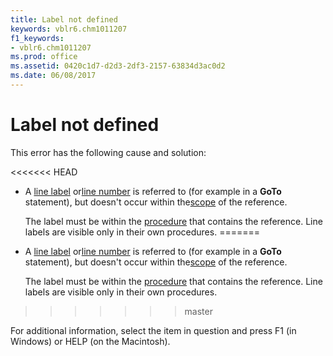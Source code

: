 ```yaml
---
title: Label not defined
keywords: vblr6.chm1011207
f1_keywords:
- vblr6.chm1011207
ms.prod: office
ms.assetid: 0420c1d7-d2d3-2df3-2157-63834d3ac0d2
ms.date: 06/08/2017
---
```



# Label not defined

This error has the following cause and solution:



<<<<<<< HEAD
- A [line label](../../Glossary/vbe-glossary.md) or[line number](../../Glossary/vbe-glossary.md) is referred to (for example in a **GoTo** statement), but doesn't occur within the[scope](../../Glossary/vbe-glossary.md) of the reference.
    
    The label must be within the [procedure](../../Glossary/vbe-glossary.md) that contains the reference. Line labels are visible only in their own procedures.
=======
- A [line label](../../Glossary/vbe-glossary.md#line-label) or[line number](../../Glossary/vbe-glossary.md#line-number) is referred to (for example in a **GoTo** statement), but doesn't occur within the[scope](../../Glossary/vbe-glossary.md#scope) of the reference.
    
    The label must be within the [procedure](../../Glossary/vbe-glossary.md#procedure) that contains the reference. Line labels are visible only in their own procedures.
>>>>>>> master
    

For additional information, select the item in question and press F1 (in Windows) or HELP (on the Macintosh).

